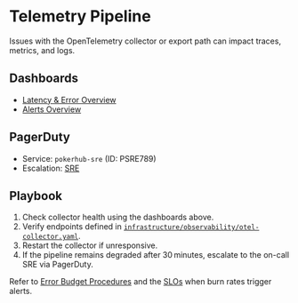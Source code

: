 # Telemetry Pipeline

Issues with the OpenTelemetry collector or export path can impact traces,
metrics, and logs.

## Dashboards
- [Latency & Error Overview](../../infrastructure/observability/latency-error-resource-dashboard.json)
- [Alerts Overview](../../infrastructure/observability/alerts-overview-grafana.json)

## PagerDuty
- Service: `pokerhub-sre` (ID: PSRE789) <!-- Update ID if PagerDuty service changes -->
- Escalation: [SRE](https://pokerhub.pagerduty.com/escalation_policies/PABC123)

## Playbook
1. Check collector health using the dashboards above.
2. Verify endpoints defined in [`infrastructure/observability/otel-collector.yaml`](../../infrastructure/observability/otel-collector.yaml).
3. Restart the collector if unresponsive.
4. If the pipeline remains degraded after 30 minutes, escalate to the on-call SRE via PagerDuty.

Refer to [Error Budget Procedures](../error-budget-procedures.md) and the [SLOs](../SLOs.md) when burn rates trigger alerts.

